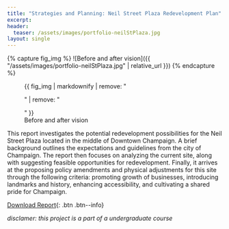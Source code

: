 ```yaml
---
title: "Strategies and Planning: Neil Street Plaza Redevelopment Plan"
excerpt: 
header:
  teaser: /assets/images/portfolio-neilStPlaza.jpg
layout: single
---
```

{% capture fig_img %}
![Before and after vision]({{ "/assets/images/portfolio-neilStPlaza.jpg" | relative_url }})
{% endcapture %}

<figure>
  {{ fig_img | markdownify | remove: "<p>" | remove: "</p>" }}
  <figcaption>Before and after vision</figcaption>
</figure>

This report investigates the potential redevelopment possibilities for the Neil Street Plaza located in the middle of Downtown Champaign. A brief background outlines the expectations and guidelines from the city of Champaign. The report then focuses on analyzing the current site, along with suggesting feasible opportunities for redevelopment. Finally, it arrives at the proposing policy amendments and physical adjustments for this site through the following criteria: promoting growth of businesses, introducing landmarks and history, enhancing accessibility, and cultivating a shared pride for Champaign.

[Download Report](https://gillianzhaoxz.github.io/web/assets/images/neilStreetPlaza_redevelopmentPlan.pdf){: .btn .btn--info}

_disclamer: this project is a part of a undergraduate course_
